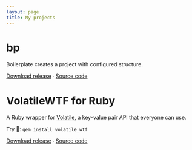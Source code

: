 ```yaml
---
layout: page
title: My projects
---
```


<div class="card">
  <div class="intro">
    <h1>bp</h1>
  </div>

  <div class="details">
    <p>Boilerplate creates a project with configured structure.</p>


  <a href="https://github.com/vladyio/bp/releases/download/v1.0/bp">Download release</a> ∙ <a href="https://github.com/vladyio/bp">Source code</a>
  </div>
</div>

<div class="card">
  <div class="intro">
    <h1>VolatileWTF for Ruby</h1>
  </div>

  <div class="details">
    <p>A Ruby wrapper for <a href="https://volatile.wtf">Volatile</a>, a key-value pair API that everyone can use.</p>
    <p>Try 💎: <code>gem install volatile_wtf</code></p>

  <a href="https://github.com/vladyio/volatile-wtf-rb/releases/download/v1.0.2/volatile_wtf-1.0.2.gem">Download release</a> ∙
  <a href="https://github.com/vladyio/volatile-wtf-rb">Source code</a>
  </div>
</div>

